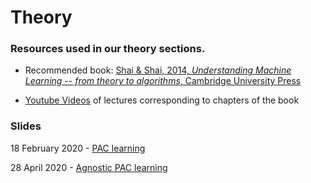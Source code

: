 # Theory

### Resources used in our theory sections. 

- Recommended book: [Shai & Shai, 2014, _Understanding Machine Learning -- from theory to algorithms_, Cambridge University Press](https://www.cs.huji.ac.il/~shais/UnderstandingMachineLearning/)

- [Youtube Videos](https://www.youtube.com/playlist?list=PLPW2keNyw-usgvmR7FTQ3ZRjfLs5jT4BO) of lectures corresponding to chapters of the book


### Slides

18 February 2020 - [PAC learning](https://docs.google.com/presentation/d/1SXoxbVXif_L4scfGMFHeBYsIUiYiwNZGpZlyqXpxhOQ/edit?usp=sharing)  

28 April 2020 - [Agnostic PAC learning](https://docs.google.com/presentation/d/1hEy_YFu74ZqkoH2Ta-UxMm-aMds4xF_J3hR5OLBMrpI/edit?usp=sharing)
